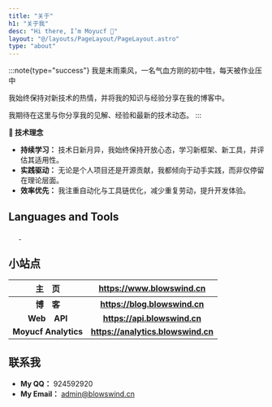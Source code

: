```yaml
---
title: "关于"
h1: "关于我"
desc: "Hi there, I’m Moyucf 👋"
layout: "@/layouts/PageLayout/PageLayout.astro"
type: "about"
---
```


:::note{type="success"}
我是末雨乘风，一名气血方刚的初中牲，每天被作业压中

我始终保持对新技术的热情，并将我的知识与经验分享在我的博客中。

我期待在这里与你分享我的见解、经验和最新的技术动态。
:::


**🚀 技术理念**

- **持续学习：** 技术日新月异，我始终保持开放心态，学习新框架、新工具，并评估其适用性。
- **实践驱动：** 无论是个人项目还是开源贡献，我都倾向于动手实践，而非仅停留在理论层面。
- **效率优先：** 我注重自动化与工具链优化，减少重复劳动，提升开发体验。

## Languages and Tools

<div class="language-tool">
  <a href="https://www.w3.org/html/" target="_blank" rel="noopener nofollow"><Image width="1" height="1" src="/assets/images/lazy-loading.webp" data-vh-lz-src="https://img.shields.io/badge/HTML5-E34F26?style=for-the-badge&logo=html5&logoColor=white" alt="HTML5" /></a>
  <a href="https://nodejs.org" target="_blank" rel="noopener nofollow"><Image width="1" height="1" src="/assets/images/lazy-loading.webp" data-vh-lz-src="https://img.shields.io/badge/Node.js-339933?style=for-the-badge&logo=node.js&logoColor=white" alt="Node.js" /></a>
  <a href="https://www.php.net/" target="_blank" rel="noopener nofollow"><Image width="1" height="1" src="/assets/images/lazy-loading.webp" data-vh-lz-src="https://img.shields.io/badge/php-3776AB?style=for-the-badge&logo=php&logoColor=white" alt="PHP" /></a>
  <a href="https://www.python.org" target="_blank" rel="noopener nofollow"><Image width="1" height="1" src="/assets/images/lazy-loading.webp" data-vh-lz-src="https://img.shields.io/badge/Python-3776AB?style=for-the-badge&logo=python&logoColor=white" alt="Python" /></a>
  <a href="https://git-scm.com/" target="_blank" rel="noopener nofollow"><Image width="1" height="1" src="/assets/images/lazy-loading.webp" data-vh-lz-src="https://img.shields.io/badge/Git-F05032?style=for-the-badge&logo=git&logoColor=white" alt="Git" /> </a>
  <a href="https://vuejs.org/" target="_blank" rel="noopener nofollow"><Image width="1" height="1" src="/assets/images/lazy-loading.webp" data-vh-lz-src="https://img.shields.io/badge/Vue.js-4FC08D?style=for-the-badge&logo=vue.js&logoColor=white" alt="Vue.js" /></a>
  <a href="https://vitejs.dev/" target="_blank" rel="noopener nofollow"><Image width="1" height="1" src="/assets/images/lazy-loading.webp" data-vh-lz-src="https://img.shields.io/badge/Vite-646CFF?style=for-the-badge&logo=vite&logoColor=white" alt="Vite" /></a>
  <a href="https://tailwindcss.com/" target="_blank" rel="noopener nofollow"><Image width="1" height="1" src="/assets/images/lazy-loading.webp" data-vh-lz-src="https://img.shields.io/badge/Tailwind_CSS-38B2AC?style=for-the-badge&logo=tailwind-css&logoColor=white" alt="Tailwind CSS" /></a>
  <a href="https://developer.mozilla.org/en-US/docs/Web/JavaScript" target="_blank" rel="noopener nofollow"><Image width="1" height="1" src="/assets/images/lazy-loading.webp" data-vh-lz-src="https://img.shields.io/badge/JavaScript-F7DF1E?style=for-the-badge&logo=javascript&logoColor=black" alt="JavaScript" /></a>
  <a href="https://www.sqlite.org/" target="_blank" rel="noopener nofollow"><Image width="1" height="1" src="/assets/images/lazy-loading.webp" data-vh-lz-src="https://img.shields.io/badge/SQLite-003B57?style=for-the-badge&logo=sqlite&logoColor=white" alt="SQLite" /></a>
  <a href="https://code.visualstudio.com/" target="_blank" rel="noopener nofollow"><Image width="1" height="1" src="/assets/images/lazy-loading.webp" data-vh-lz-src="https://img.shields.io/badge/VS_Code-007ACC?style=for-the-badge&logo=visual-studio-code&logoColor=white" alt="VS Code" /></a>
</div>

## 小站点

|     主&emsp;页      |       <https://www.blowswind.cn>        |
| :-----------------: | :-------------------------------: |
|   **博&emsp;客**    |    **<https://blog.blowswind.cn>**    |
|  **Web&emsp;API**   |    **<https://api.blowswind.cn>**    |
|  **Moyucf Analytics**  | **<https://analytics.blowswind.cn>** |

## 联系我

- **My QQ：** 924592920
- **My Email：** [admin@blowswind.cn](mailto:admin@blowswind.cn)

<style>.enfj-dom{margin:1rem 0;position:relative;box-sizing:border-box;padding:1rem 2rem;display:flex;justify-content:space-between;width:100%;height:16rem;background:#fff;border:1px solid #e3e8f7;border-radius:12px;box-shadow:0 8px 16px -4px #2c2d300c;overflow:hidden;background:url("/assets/images/enfj.webp") no-repeat;background-size:8.8rem auto;background-position:right 2rem;transition:all .36s}.enfj-dom:hover{background-position:right 1.6rem}.enfj-dom>.text{display:flex;flex-direction:column;width:100%}.enfj-dom>.text>em,.enfj-dom>.text>span{padding:0;margin:0;font-size:2rem;cursor:default;line-height:2.6rem;font-style:normal}.enfj-dom>.text>span{font-weight:bold;color:#33a474}.enfj-dom>.text>a.more-enfj{margin-top:auto;color:#999 !important;font-size:.88rem !important;text-decoration:none !important}</style>

